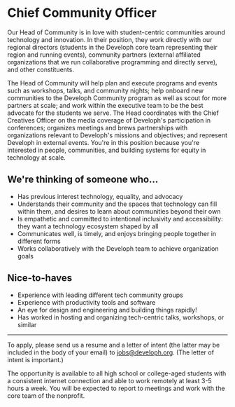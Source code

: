 # Chief Community Officer
Our Head of Community is in love with student-centric communities around technology and innovation. In their position, they work directly with our regional directors (students in the Developh core team representing their region and running events), community partners (external affiliated organizations that we run collaborative programming and directly serve), and other constituents.

The Head of Community will help plan and execute programs and events such as workshops, talks, and community nights; help onboard new communities to the Developh Community program as well as scout for more partners at scale; and work within the executive team to be the best advocate for the students we serve. The Head coordinates with the Chief Creatives Officer on the media coverage of Developh's participation in conferences; organizes meetings and brews partnerships with organizations relevant to Developh's missions and objectives; and represent Developh in external events. You're in this position because you're interested in people, communities, and building systems for equity in technology at scale.

## We're thinking of someone who...
* Has previous interest technology, equality, and advocacy
* Understands their community and the spaces that technology can fill within them, and desires to learn about communities beyond their own
* Is empathetic and committed to intentional inclusivity and accessibility: they want a technology ecosystem shaped by all
* Communicates well, is timely, and enjoys bringing people together in different forms
* Works collaboratively with the Developh team to achieve organization goals

## Nice-to-haves
* Experience with leading different tech community groups
* Experience with productivity tools and software
* An eye for design and engineering and building things rapidly! 
* Has worked in hosting and organizing tech-centric talks, workshops, or similar

___

To apply, please send us a resume and a letter of intent (the latter may be included in the body of your email) to jobs@developh.org. (The letter of intent is important.)

The opportunity is available to all high school or college-aged students with a consistent internet connection and able to work remotely at least 3-5 hours a week. You will be expected to report to meetings and work with the core team of the nonprofit.
